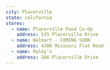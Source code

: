 ```yaml
---
city: Placerville
state: california
stores:
  - name: Placerville Food Co-Op
    address: 535 Placerville Drive
  - name: Walmart - COMING SOON
    address: 4300 Missouri Flat Road
  - name: Raley's
    address: 166 Placerville Drive
---
```

